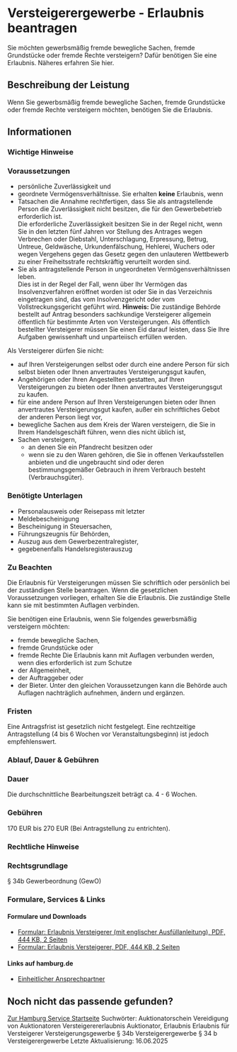 # Versteigerergewerbe - Erlaubnis beantragen
Sie möchten gewerbsmäßig fremde bewegliche Sachen, fremde Grundstücke oder fremde Rechte versteigern? Dafür benötigen Sie eine Erlaubnis. Näheres erfahren Sie hier.

## Beschreibung der Leistung
Wenn Sie gewerbsmäßig fremde bewegliche Sachen, fremde Grundstücke oder fremde Rechte versteigern möchten, benötigen Sie die Erlaubnis.

## Informationen

### Wichtige Hinweise

### Voraussetzungen
* persönliche Zuverlässigkeit und
* geordnete Vermögensverhältnisse.
Sie erhalten **keine** Erlaubnis, wenn
* Tatsachen die Annahme rechtfertigen, dass Sie als antragstellende Person die Zuverlässigkeit nicht besitzen, die für den Gewerbebetrieb erforderlich ist.  
  Die erforderliche Zuverlässigkeit besitzen Sie in der Regel nicht, wenn Sie in den letzten fünf Jahren vor Stellung des Antrages wegen Verbrechen oder Diebstahl, Unterschlagung, Erpressung, Betrug, Untreue, Geldwäsche, Urkundenfälschung, Hehlerei, Wuchers oder wegen Vergehens gegen das Gesetz gegen den unlauteren Wettbewerb zu einer Freiheitsstrafe rechtskräftig verurteilt worden sind.
* Sie als antragstellende Person in ungeordneten Vermögensverhältnissen leben.  
  Dies ist in der Regel der Fall, wenn über Ihr Vermögen das Insolvenzverfahren eröffnet worden ist oder Sie in das Verzeichnis eingetragen sind, das vom Insolvenzgericht oder vom Vollstreckungsgericht geführt wird.
**Hinweis:** Die zuständige Behörde bestellt auf Antrag besonders sachkundige Versteigerer allgemein öffentlich für bestimmte Arten von Versteigerungen. Als öffentlich bestellter Versteigerer müssen Sie einen Eid darauf leisten, dass Sie Ihre Aufgaben gewissenhaft und unparteiisch erfüllen werden.  

Als Versteigerer dürfen Sie nicht:
* auf Ihren Versteigerungen selbst oder durch eine andere Person für sich selbst bieten oder Ihnen anvertrautes Versteigerungsgut kaufen,
* Angehörigen oder Ihren Angestellten gestatten, auf Ihren Versteigerungen zu bieten oder Ihnen anvertrautes Versteigerungsgut zu kaufen.
* für eine andere Person auf Ihren Versteigerungen bieten oder Ihnen anvertrautes Versteigerungsgut kaufen, außer ein schriftliches Gebot der anderen Person liegt vor,
* bewegliche Sachen aus dem Kreis der Waren versteigern, die Sie in Ihrem Handelsgeschäft führen, wenn dies nicht üblich ist,
* Sachen versteigern,
  + an denen Sie ein Pfandrecht besitzen oder
  + wenn sie zu den Waren gehören, die Sie in offenen Verkaufsstellen anbieten und die ungebraucht sind oder deren bestimmungsgemäßer Gebrauch in ihrem Verbrauch besteht (Verbrauchsgüter).

### Benötigte Unterlagen
* Personalausweis oder Reisepass mit letzter
* Meldebescheinigung
* Bescheinigung in Steuersachen,
* Führungszeugnis für Behörden,
* Auszug aus dem Gewerbezentralregister,
* gegebenenfalls Handelsregisterauszug

### Zu Beachten
Die Erlaubnis für Versteigerungen müssen Sie schriftlich oder persönlich bei der zuständigen Stelle beantragen. Wenn die gesetzlichen Voraussetzungen vorliegen, erhalten Sie die Erlaubnis. Die zuständige Stelle kann sie mit bestimmten Auflagen verbinden.  

Sie benötigen eine Erlaubnis, wenn Sie folgendes gewerbsmäßig versteigern möchten:
* fremde bewegliche Sachen,
* fremde Grundstücke oder
* fremde Rechte
Die Erlaubnis kann mit Auflagen verbunden werden, wenn dies erforderlich ist zum Schutze
* der Allgemeinheit,
* der Auftraggeber oder
* der Bieter.
Unter den gleichen Voraussetzungen kann die Behörde auch Auflagen nachträglich aufnehmen, ändern und ergänzen.

### Fristen
Eine Antragsfrist ist gesetzlich nicht festgelegt. Eine rechtzeitige Antragstellung (4 bis 6 Wochen vor Veranstaltungsbeginn) ist jedoch empfehlenswert.

### Ablauf, Dauer & Gebühren

### Dauer
Die durchschnittliche Bearbeitungszeit beträgt ca. 4 - 6 Wochen.

### Gebühren
170 EUR bis 270 EUR (Bei Antragstellung zu entrichten).

### Rechtliche Hinweise

### Rechtsgrundlage
§ 34b Gewerbeordnung (GewO)

### Formulare, Services & Links

#### Formulare und Downloads
* [Formular: Erlaubnis Versteigerer (mit englischer Ausfüllanleitung), PDF, 444 KB, 2 Seiten](https://fhh1.hamburg.de/Dibis/form/pdf/Formular-Erlaubnis-Versteigerung_en.pdf)
* [Formular: Erlaubnis Versteigerer, PDF, 444 KB, 2 Seiten](https://fhh1.hamburg.de/Dibis/form/pdf/Formular-Erlaubnis-Versteigerung.pdf)

#### Links auf hamburg.de
* [Einheitlicher Ansprechpartner](https://www.hamburg.de/politik-und-verwaltung/behoerden/bwi/services/einheitlicher-ansprechpartner)

## Noch nicht das passende gefunden?
 [Zur Hamburg Service Startseite](/service/)
Suchwörter: Auktionatorschein Vereidigung von Auktionatoren Versteigerererlaubnis Auktionator, Erlaubnis Erlaubnis für Versteigerer Versteigerungsgewerbe § 34b Versteigerergewerbe § 34 b Versteigerergewerbe
Letzte Aktualisierung: 16.06.2025